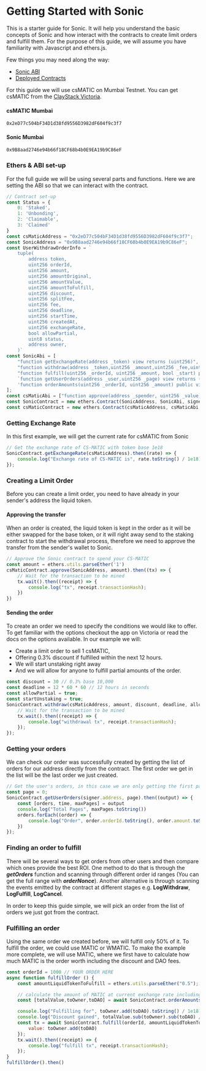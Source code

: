 # Getting Started with Sonic

This is a starter guide for Sonic. It will help you understand the basic concepts of Sonic and how interact with the contracts to create limit orders and fulfill them. For the purpose of this guide, we will assume you have familiarity with Javascript and ethers.js.

Few things you may need along the way:

- [Sonic ABI](../contracts/sonic)
- [Deployed Contracts](../deployed-contracts)

For this guide we will use csMATIC on Mumbai Testnet. You can get csMATIC from the [ClayStack Victoria](https://victoria.claystack.com/).

#### csMATIC Mumbai
```
0x2eD77c504bF34D1d38fd9556D3982dF604f9c3f7
```

#### Sonic Mumbai
```
0x9B8aad2746e94b66f18CF68b4b0E9EA19b9C86eF
```

### Ethers & ABI set-up

For the full guide we will be using several parts and functions. Here we are setting the ABI so that we can interact with the contract.

```js
// Contract set-up
const Status = {
    0: 'Staked',
    1: 'Unbonding',
    2: 'Claimable',
    3: 'Claimed'
}
const csMaticAddress = "0x2eD77c504bF34D1d38fd9556D3982dF604f9c3f7";
const SonicAddress = "0x9B8aad2746e94b66f18CF68b4b0E9EA19b9C86eF";
const UserWithdrawOrderInfo = `
    tuple(
        address token,
        uint256 orderId,
        uint256 amount,
        uint256 amountOriginal,
        uint256 amountValue,
        uint256 amountToFulfill,
        uint256 discount,
        uint256 splitFee,
        uint256 fee,
        uint256 deadline,
        uint256 startTime,
        uint256 createdAt,
        uint256 exchangeRate,
        bool allowPartial,
        uint8 status,
        address owner,
    )`
const SonicAbi = [
    "function getExchangeRate(address _token) view returns (uint256)",
    "function withdraw(address _token,uint256 _amount,uint256 _fee,uint256 _deadline,bool _allowPartial,bool _startUnstaking) returns (uint256)",
    "function fulfill(uint256 _orderId, uint256 _amount, bool _start) payable returns (uint256)",
    `function getUserOrders(address _user,uint256 _page) view returns (${UserWithdrawOrderInfo}[], uint256, uint256)`,
    'function orderAmounts(uint256 _orderId, uint256 _amount) public view returns (uint256, uint256, uint256)',
];
const csMaticAbi = ["function approve(address _spender, uint256 _value) returns (bool success)"];
const SonicContract = new ethers.Contract(SonicAddress, SonicAbi, signer);
const csMaticContract = new ethers.Contract(csMaticAddress, csMaticAbi, signer);
```

### Getting Exchange Rate

In this first example, we will get the current rate for csMATIC from Sonic

```js
// Get the exchange rate of CS-MATIC with token base 1e18
SonicContract.getExchangeRate(csMaticAddress).then((rate) => {
    console.log("Exchange rate of CS-MATIC is", rate.toString() / 1e18);
});
```

### Creating a Limit Order

Before you can create a limit order, you need to have already in your sender's address the liquid token. 

#### Approving the transfer

When an order is created, the liquid token is kept in the order as it will be either swapped for the base token, or it will right away send to the staking contract to start the withdrawal process, therefore we need to approve the transfer from the sender's wallet to Sonic.

```js
// Approve the Sonic contract to spend your CS-MATIC
const amount = ethers.utils.parseEther('1')
csMaticContract.approve(SonicAddress, amount).then((tx) => {
    // Wait for the transaction to be mined
    tx.wait().then((receipt) => {
        console.log("tx", receipt.transactionHash);
    })
})
```

#### Sending the order  

To create an order we need to specify the conditions we would like to offer. To get familiar with the options checkout the app on Victoria or read the docs on the options available. In our example we will:

- Create a limit order to sell 1 csMATIC, 
- Offering 0.3% discount if fulfilled within the next 12 hours.
- We will start unstaking right away 
- And we will allow for anyone to fulfill partial amounts of the order.

```js
const discount = 30 // 0.3% base 10,000
const deadline = 12 * 60 * 60 // 12 hours in seconds
const allowPartial = true;
const startUnstaking = true;
SonicContract.withdraw(csMaticAddress, amount, discount, deadline, allowPartial, startUnstaking).then((tx) => {
    // Wait for the transaction to be mined
    tx.wait().then((receipt) => {
        console.log("withdrawal tx", receipt.transactionHash);
    });
});
```

### Getting your orders

We can check our order was successfully created by getting the list of orders for our address directly from the contract. The first order we get in the list will be the last order we just created.

```js
// Get the user's orders, in this case we are only getting the first page
const page = 0;
SonicContract.getUserOrders(signer.address, page).then((output) => {
    const [orders, time, maxPages] = output
    console.log("Total Pages", maxPages.toString())
    orders.forEach((order) => {
        console.log("Order", order.orderId.toString(), order.amount.toString() / 1e18, Status[order.status])
    })
});
```

### Finding an order to fulfill

There will be several ways to get orders from other users and then compare which ones provide the best ROI. One method to do that is through the _**getOrders**_ function and scanning through different order id ranges (You can get the full range with _**orderNonce**_). Another alternative is through scanning the events emitted by the contract at different stages e.g. **LogWithdraw**, **LogFulfill**, **LogCancel**.

In order to keep this guide simple, we will pick an order from the list of orders we just got from the contract.

### Fulfilling an order

Using the same order we created before, we will fulfill only 50% of it. To fulfill the order, we could use MATIC or WMATIC. To make the example more complete, we will use MATIC, where we first have to calculate how much MATIC is the order worth including the discount and DAO fees.

```js
const orderId = 1000 // YOUR ORDER HERE
async function fulfillOrder () {
    const amountLiquidTokenToFulfill = ethers.utils.parseEther("0.5");

    // calculate the amount of MATIC at current exchange rate including discount and DAO fees
    const [totalValue,toOwner,toDAO] = await SonicContract.orderAmounts(orderId, amountLiquidTokenToFulfill)

    console.log("Fulfilling for", toOwner.add(toDAO).toString() / 1e18, "MATIC")
    console.log("Discount gained", totalValue.sub(toOwner).sub(toDAO) / 1e18, "MATIC")
    const tx = await SonicContract.fulfill(orderId, amountLiquidTokenToFulfill, startUnstaking, {
        value: toOwner.add(toDAO)
    });
    tx.wait().then((receipt) => {
        console.log("fulfill tx", receipt.transactionHash);
    });
}
fulfillOrder().then()
```